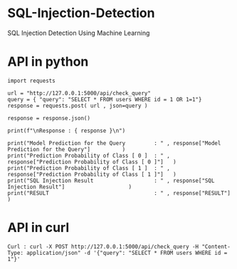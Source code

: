 # SQL-Injection-Detection
SQL Injection Detection Using Machine Learning

# API in python

    import requests
  
    url = "http://127.0.0.1:5000/api/check_query"
    query = { "query": "SELECT * FROM users WHERE id = 1 OR 1=1"}
    response = requests.post( url , json=query )

    response = response.json()

    print(f"\nResponse : { response }\n")

    print("Model Prediction for the Query         : " , response["Model Prediction for the Query"]          )
    print("Prediction Probability of Class [ 0 ]  : " , response["Prediction Probability of Class [ 0 ]"]   ) 
    print("Prediction Probability of Class [ 1 ]  : " , response["Prediction Probability of Class [ 1 ]"]   )
    print("SQL Injection Result                   : " , response["SQL Injection Result"]                    )
    print("RESULT                                 : " , response["RESULT"]                                  )

# API in curl

    Curl : curl -X POST http://127.0.0.1:5000/api/check_query -H "Content-Type: application/json" -d '{"query": "SELECT * FROM users WHERE id = 1"}'
